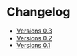 # Changelog

* [Versions 0.3](./history/0.3.html)
* [Versions 0.2](./history/0.2.html)
* [Versions 0.1](./history/0.1.html)
